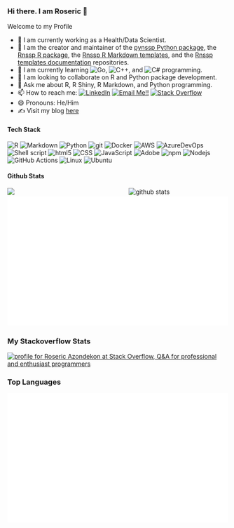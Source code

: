 ### Hi there. I am Roseric 👋  <!-- ![Visitor](https://visitor-badge.laobi.icu/badge?page_id=rosericazondekon.rosericazondekon) -->

Welcome to my Profile


<!--
**rosericazondekon/rosericazondekon** is a ✨ _special_ ✨ repository because its `README.md` (this file) appears on your GitHub profile.

Here are some ideas to get you started:

- 🔭 I’m currently working on ...
- 🌱 I’m currently learning ...
- 👯 I’m looking to collaborate on ...
- 🤔 I’m looking for help with ...
- 💬 Ask me about ...
- 📫 How to reach me: ...
- 😄 Pronouns: ...
- ⚡ Fun fact: ..
, and Bayesian Modeling with ![R](https://img.shields.io/badge/R-%23276DC3.svg?style=flat-square&logo=R&logoColor=white)
-->

- 🔭 I am currently working as a Health/Data Scientist.
- 🧱 I am the creator and maintainer of the [pynssp Python package](https://github.com/CDCgov/pynssp), the [Rnssp R package](https://github.com/CDCgov/Rnssp), the [Rnssp R Markdown templates](https://github.com/CDCgov/Rnssp-rmd-templates), and the [Rnssp templates documentation](https://github.com/CDCgov/Rnssp-templates-docs) repositories.
- 🌱 I am currently learning ![Go](https://img.shields.io/badge/Go-00ADD8?style=for-the-badge&logo=go&logoColor=white), ![C++](https://img.shields.io/badge/C%2B%2B-00599C?style=for-the-badge&logo=c%2B%2B&logoColor=white), and ![C#](https://img.shields.io/badge/C%23-239120?style=for-the-badge&logo=c-sharp&logoColor=white) programming.
- 👯 I am looking to collaborate on R and Python package development.
- 💬 Ask me about R, R Shiny, R Markdown, and Python programming.
- 📫 How to reach me: <a href="https://www.linkedin.com/in/roseric-azondekon-phd-mph-ms-a8385059/">![LinkedIn](https://img.shields.io/badge/LinkedIn-0077B5?style=for-the-badge&logo=linkedin&logoColor=white)</a> <a href="mailto:rosericazondekon@gmail.com">![Email Me!!](https://img.shields.io/badge/Gmail-D14836?style=for-the-badge&logo=gmail&logoColor=white)</a> <a href="https://stackoverflow.com/users/9065044/pbk1303?tab=profile"><img alt="Stack Overflow" src="https://img.shields.io/badge/-Stack%20Overflow-FE7A16?style=for-the-badge&logo=stack-overflow&logoColor=white"></a>
- 😄 Pronouns: He/Him
- ✍️ Visit my blog [here](https://rosericazondekon.github.io)

#### Tech Stack
<p>
  <img alt="R" src="https://img.shields.io/badge/R-%23276DC3.svg?style=flat-square&logo=R&logoColor=white" />
  <img alt="Markdown" src="https://img.shields.io/badge/Markdown-%23000000.svg?style=flat-square&logo=markdown&logoColor=white" />
  <img alt="Python" src="https://img.shields.io/badge/Python%20-%2314354C.svg?style=flat-square&logo=python&logoColor=white" />
  <img alt="git" src="https://img.shields.io/badge/-Git-F05032?style=flat-square&logo=git&logoColor=white" />
  <img alt="Docker" src="https://img.shields.io/badge/-Docker-46a2f1?style=flat-square&logo=docker&logoColor=white" />
  <img alt="AWS" src="https://img.shields.io/badge/Amazon_AWS-FF9900?style=for-the-badge&logo=amazonaws&logoColor=white" />
  <img alt="AzureDevOps" src="https://img.shields.io/badge/Azure_DevOps-0078D7?style=for-the-badge&logo=azure-devops&logoColor=white" />
  <img alt="Shell script" src="https://img.shields.io/badge/Shell_Script-121011?style=for-the-badge&logo=gnu-bash&logoColor=white" />
  <img alt="html5" src="https://img.shields.io/badge/-HTML5-E34F26?style=flat-square&logo=html5&logoColor=white" />
  <img alt="CSS" src="https://img.shields.io/badge/CSS%20-%231572B6.svg?style=flat-square&logo=css3&logoColor=white" />
  <img alt="JavaScript" src="https://img.shields.io/badge/JavaScript%20-%23F7DF1E.svg?style=flat-square&logo=javascript&logoColor=black" />
  <img alt="Adobe" src="https://img.shields.io/badge/Adobe%20-%23FF0000.svg?style=flat-square&logo=adobe&logoColor=white">
  <img alt="npm" src="https://img.shields.io/badge/-NPM-CB3837?style=flat-square&logo=npm&logoColor=white" />
  <img alt="Nodejs" src="https://img.shields.io/badge/-Nodejs-43853d?style=flat-square&logo=Node.js&logoColor=white" />
  <img alt="GitHub Actions" src="https://img.shields.io/badge/githubactions-%232671E5.svg?style=for-the-badge&logo=githubactions&logoColor=white" />
  <img alt="Linux" src="https://img.shields.io/badge/Linux-FCC624?style=for-the-badge&logo=linux&logoColor=black" />
  <img alt="Ubuntu" src="https://img.shields.io/badge/Ubuntu-E95420?style=for-the-badge&logo=ubuntu&logoColor=white" />
</p>

#### Github Stats
<img src="https://github-readme-stats-sigma-five.vercel.app/api?username=rosericazondekon&show_icons=true&theme=gotham" alt="github stats" width="45%" align="right"/>
<img src="https://github-readme-streak-stats.herokuapp.com/?user=rosericazondekon&theme=dark" width="48%" >
<img src="https://github.com/rosericazondekon/github-stats/blob/master/generated/overview.svg#gh-dark-mode-only" />

### My Stackoverflow Stats
<a href="https://stackoverflow.com/users/9065044/roseric-azondekon"><img src="https://stackoverflow.com/users/flair/9065044.png" width="208" height="58" alt="profile for Roseric Azondekon at Stack Overflow, Q&amp;A for professional and enthusiast programmers" title="profile for Roseric Azondekon at Stack Overflow, Q&amp;A for professional and enthusiast programmers"></a>


### Top Languages
<!--  ![Top Langs](https://github-readme-stats-sigma-five.vercel.app/api/top-langs/?username=rosericazondekon&layout=compact&theme=dark&hide=html) -->
<img src="https://github.com/rosericazondekon/github-stats/blob/master/generated/languages.svg#gh-dark-mode-only" />
